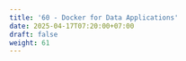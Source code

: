 ```yaml
---
title: '60 - Docker for Data Applications'
date: 2025-04-17T07:20:00+07:00
draft: false
weight: 61
---
```

